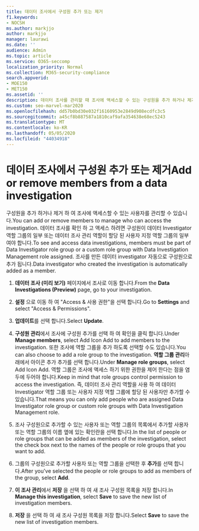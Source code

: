 ```yaml
---
title: 데이터 조사에서 구성원 추가 또는 제거
f1.keywords:
- NOCSH
ms.author: markjjo
author: markjjo
manager: laurawi
ms.date: ''
audience: Admin
ms.topic: article
ms.service: O365-seccomp
localization_priority: Normal
ms.collection: M365-security-compliance
search.appverid:
- MOE150
- MET150
ms.assetid: ''
description: 데이터 조사를 관리할 때 조사에 액세스할 수 있는 구성원을 추가 하거나 제거 하는 방법에 대해 알아봅니다.
ms.custom: seo-marvel-mar2020
ms.openlocfilehash: dd57b0bd30e032f16160953e2849d908ecdfc3c5
ms.sourcegitcommit: a45cf8b887587a1810caf9afa354638e68ec5243
ms.translationtype: MT
ms.contentlocale: ko-KR
ms.lasthandoff: 05/05/2020
ms.locfileid: "44034918"
---
```

# <a name="add-or-remove-members-from-a-data-investigation"></a><span data-ttu-id="954db-103">데이터 조사에서 구성원 추가 또는 제거</span><span class="sxs-lookup"><span data-stu-id="954db-103">Add or remove members from a data investigation</span></span>

<span data-ttu-id="954db-104">구성원을 추가 하거나 제거 하 여 조사에 액세스할 수 있는 사용자를 관리할 수 있습니다.</span><span class="sxs-lookup"><span data-stu-id="954db-104">You can add or remove members to manage who can access the investigation.</span></span> <span data-ttu-id="954db-105">데이터 조사를 확인 하 고 액세스 하려면 구성원이 데이터 Investigator 역할 그룹의 일부 또는 데이터 조사 관리 역할이 할당 된 사용자 지정 역할 그룹의 일부 여야 합니다.</span><span class="sxs-lookup"><span data-stu-id="954db-105">To see and access data investigations, members must be part of Data Investigator role group or a custom role group with Data Investigation Management role assigned.</span></span> <span data-ttu-id="954db-106">조사를 만든 데이터 investigator 자동으로 구성원으로 추가 됩니다.</span><span class="sxs-lookup"><span data-stu-id="954db-106">Data investigator who created the investigation is automatically added as a member.</span></span>

1. <span data-ttu-id="954db-107">**데이터 조사 (미리 보기)** 페이지에서 조사로 이동 합니다.</span><span class="sxs-lookup"><span data-stu-id="954db-107">From the **Data Investigations (Preview)** page, go to your investigation.</span></span>

2. <span data-ttu-id="954db-108">**설정** 으로 이동 하 여 "Access & 사용 권한"을 선택 합니다.</span><span class="sxs-lookup"><span data-stu-id="954db-108">Go to **Settings** and select "Access & Permissions".</span></span>
 
3. <span data-ttu-id="954db-109">**업데이트**를 선택 합니다.</span><span class="sxs-lookup"><span data-stu-id="954db-109">Select **Update**.</span></span>
 
4. <span data-ttu-id="954db-110">**구성원 관리**에서 조사에 구성원 추가를 선택 하 여 확인을 클릭 합니다.</span><span class="sxs-lookup"><span data-stu-id="954db-110">Under **Manage members**, select Add Icon Add to add members to the investigation.</span></span> <span data-ttu-id="954db-111">또한 조사에 역할 그룹을 추가 하도록 선택할 수도 있습니다.</span><span class="sxs-lookup"><span data-stu-id="954db-111">You can also choose to add a role group to the investigation.</span></span> <span data-ttu-id="954db-112">**역할 그룹 관리**아래에서 아이콘 추가 추가를 선택 합니다.</span><span class="sxs-lookup"><span data-stu-id="954db-112">Under **Manage role groups**, select Add Icon Add.</span></span> 
     <span data-ttu-id="954db-113">역할 그룹은 조사에 액세스 하기 위한 권한을 제어 한다는 점을 염두에 두어야 합니다.</span><span class="sxs-lookup"><span data-stu-id="954db-113">Keep in mind that role groups control permission to access the investigation.</span></span> <span data-ttu-id="954db-114">즉, 데이터 조사 관리 역할을 사용 하 여 데이터 Investigator 역할 그룹 또는 사용자 지정 역할 그룹에 할당 된 사용자만 추가할 수 있습니다.</span><span class="sxs-lookup"><span data-stu-id="954db-114">That means you can only add people who are assigned Data Investigator role group or custom role groups with Data Investigation Management role.</span></span>
 
5. <span data-ttu-id="954db-115">조사 구성원으로 추가할 수 있는 사용자 또는 역할 그룹의 목록에서 추가할 사용자 또는 역할 그룹의 이름 옆에 있는 확인란을 선택 합니다.</span><span class="sxs-lookup"><span data-stu-id="954db-115">In the list of people or role groups that can be added as members of the investigation, select the check box next to the names of the people or role groups that you want to add.</span></span>

6. <span data-ttu-id="954db-116">그룹의 구성원으로 추가할 사용자 또는 역할 그룹을 선택한 후 **추가**를 선택 합니다.</span><span class="sxs-lookup"><span data-stu-id="954db-116">After you've selected the people or role groups to add as members of the group, select **Add**.</span></span>

7. <span data-ttu-id="954db-117">**이 조사 관리**에서 **저장** 을 선택 하 여 새 조사 구성원 목록을 저장 합니다.</span><span class="sxs-lookup"><span data-stu-id="954db-117">In **Manage this investigation**, select **Save** to save the new list of investigation members.</span></span>

8. <span data-ttu-id="954db-118">**저장** 을 선택 하 여 새 조사 구성원 목록을 저장 합니다.</span><span class="sxs-lookup"><span data-stu-id="954db-118">Select **Save** to save the new list of investigation members.</span></span>
